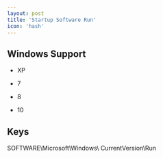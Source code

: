```yaml
---
layout: post
title: 'Startup Software Run'
icon: 'hash'
---
```


## Windows Support

- XP

- 7

- 8

- 10



## Keys

SOFTWARE\Microsoft\Windows\ CurrentVersion\Run

